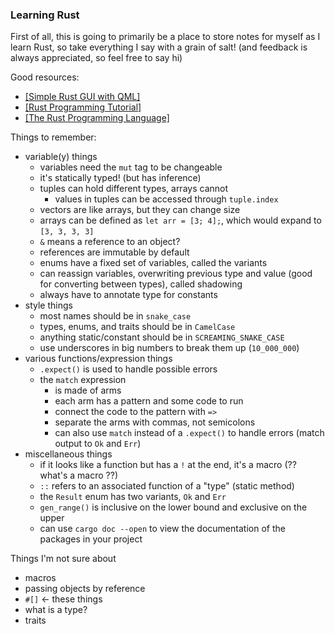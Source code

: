### Learning Rust

First of all, this is going to primarily be a place to store notes for myself as I learn Rust, so take everything I say with a grain of salt! (and feedback is always appreciated, so feel free to say hi)

Good resources:
- [[Simple Rust GUI with QML]](https://www.vandenoever.info/blog/2017/02/17/a-simple-rust-gui-with-qml.html)
- [[Rust Programming Tutorial]](https://www.youtube.com/playlist?list=PLVvjrrRCBy2JSHf9tGxGKJ-bYAN_uDCUL)
- [[The Rust Programming Language]](https://doc.rust-lang.org/book)

Things to remember:
- variable(y) things
	- variables need the `mut` tag to be changeable
	- it's statically typed! (but has inference)
	- tuples can hold different types, arrays cannot
		- values in tuples can be accessed through `tuple.index`
	- vectors are like arrays, but they can change size
	- arrays can be defined as `let arr = [3; 4];`, which would expand to `[3, 3, 3, 3]`
	- `&` means a reference to an object?
	- references are immutable by default
	- enums have a fixed set of variables, called the variants
	- can reassign variables, overwriting previous type and value (good for converting between types), called shadowing
	- always have to annotate type for constants
- style things
	- most names should be in `snake_case`
	- types, enums, and traits should be in `CamelCase`
	- anything static/constant should be in `SCREAMING_SNAKE_CASE`
	- use underscores in big numbers to break them up (`10_000_000`)
- various functions/expression things
	- `.expect()` is used to handle possible errors
	- the `match` expression
		- is made of arms
		- each arm has a pattern and some code to run
		- connect the code to the pattern with `=>`
		- separate the arms with commas, not semicolons
		- can also use `match` instead of a `.expect()` to handle errors (match output to `Ok` and `Err`)
- miscellaneous things
	- if it looks like a function but has a `!` at the end, it's a macro (?? what's a macro ??)
	- `::` refers to an associated function of a "type" (static method)
	- the `Result` enum has two variants, `Ok` and `Err`
	- `gen_range()` is inclusive on the lower bound and exclusive on the upper
	- can use `cargo doc --open` to view the documentation of the packages in your project

Things I'm not sure about
- macros
- passing objects by reference
- `#[]` <- these things
- what is a type?
- traits
